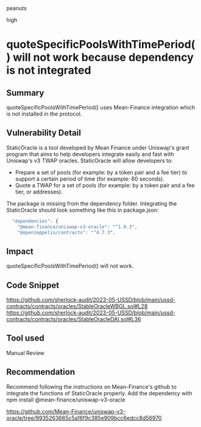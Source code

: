 peanuts

high

# quoteSpecificPoolsWithTimePeriod() will not work because dependency is not integrated

## Summary

quoteSpecificPoolsWithTimePeriod() uses Mean-Finance integration which is not installed in the protocol.

## Vulnerability Detail

StaticOracle is a tool developed by Mean Finance under Uniswap's grant program that aims to help developers integrate easily and fast with Uniswap's v3 TWAP oracles. StaticOracle will allow developers to:
- Prepare a set of pools (for example: by a token pair and a fee tier) to support a certain period of time (for example: 60 seconds).
- Quote a TWAP for a set of pools (for example: by a token pair and a fee tier, or addresses).

The package is missing from the dependency folder. Integrating the StaticOracle should look something like this in package.json:

```javascript
  "dependencies": {
    "@mean-finance/uniswap-v3-oracle": "^1.0.3",
    "@openzeppelin/contracts": "^4.7.3",
```

## Impact

quoteSpecificPoolsWithTimePeriod() will not work.

## Code Snippet

https://github.com/sherlock-audit/2023-05-USSD/blob/main/ussd-contracts/contracts/oracles/StableOracleWBGL.sol#L28
https://github.com/sherlock-audit/2023-05-USSD/blob/main/ussd-contracts/contracts/oracles/StableOracleDAI.sol#L36

## Tool used

Manual Review

## Recommendation

Recommend following the instructions on Mean-Finance's github to integrate the functions of StaticOracle properly. Add the dependency with npm install @mean-finance/uniswap-v3-oracle

https://github.com/Mean-Finance/uniswap-v3-oracle/tree/9935263665c5a16f9c385e909bcc6edcc8d56970